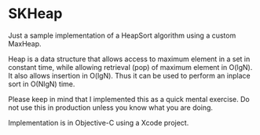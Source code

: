 SKHeap
======

Just a sample implementation of a HeapSort algorithm using a custom MaxHeap.

Heap is a data structure that allows access to maximum element in a set in constant time,
while allowing retrieval (pop) of maximum element in O(lgN). It also allows insertion in
    O(lgN). Thus it can be used to perform an inplace sort in O(NlgN) time.
    
Please keep in mind that I implemented this as a quick mental exercise. Do not use
this in production unless you know what you are doing.

Implementation is in Objective-C using a Xcode project.
